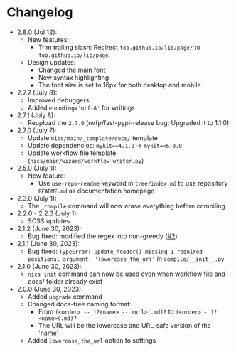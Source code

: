 # Changelog

- 2.8.0 (Jul 12):
    - New features:
        - Trim trailing slash: Redirect `foo.github.io/lib/page/` to `foo.github.io/lib/page`.
    - Design updates:
        - Changed the main font
        - New syntax highlighting
        - The font size is set to 16px for both desktop and mobile
- 2.7.2 (July 8):
    - Improved debuggers
    - Added `encoding='utf-8'` for writings
- 2.7.1 (July 8):
    - Reupload the `2.7.0` (nvfp/fast-pypi-release bug; Upgraded it to 1.1.0)
- 2.7.0 (July 7):
    - Update `nics/main/_template/docs/` template
    - Update dependencies: `mykit==4.1.0` -> `mykit==6.0.0`
    - Update workflow file template (`nics/main/wizard/workflow_writer.py`)
- 2.5.0 (July 1):
    - New feature:
        - Use `use-repo-readme` keyword in `tree/index.md` to use repository `README.md` as documentation homepage
- 2.3.0 (July 1):
    - The `_compile` command will now erase everything before compiling
- 2.2.0 - 2.2.3 (July 1):
    - SCSS updates
- 2.1.2 (June 30, 2023):
    - Bug fixed: modified the regex into non-greedy ([#2](https://github.com/nvfp/now-i-can-sleep/pull/2/commits/e8af69495f8c6fb9871a2a8a4f5ee26c5b578638))
- 2.1.1 (June 30, 2023):
    - Bug fixed: `TypeError: update_header() missing 1 required positional argument: 'lowercase_the_url'` in `compile/__init__.py`
- 2.1.0 (June 30, 2023):
    - `nics init` command can now be used even when workflow file and docs/ folder already exist
- 2.0.0 (June 30, 2023):
    - Added `upgrade` command
    - Changed docs-tree naming format:
        - From `(<order> -- )?<name> -- <url>(.md)?` to `(<order> - )?<name>(.md)?`
        - The URL will be the lowercase and URL-safe version of the 'name'
    - Added `lowercase_the_url` option to settings